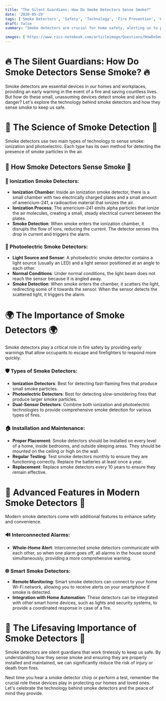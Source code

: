 ```yaml
---
title: "The Silent Guardians: How Do Smoke Detectors Sense Smoke?"
date: '2020-05-29'
tags: ['Smoke Detectors', 'Safety', 'Technology', 'Fire Prevention', 'Home','Questions']
draft: false
summary: "Smoke detectors are crucial for home safety, alerting us to potential fires. In this blog post, we explore the technology behind smoke detectors and how they sense smoke to keep us safe."

images: ['https://www.rics-notebook.com/articleimage/Questions/HowDoSmokeDetectorsWork.png']
---
```


# 🔥 The Silent Guardians: How Do Smoke Detectors Sense Smoke? 🔥

Smoke detectors are essential devices in our homes and workplaces, providing an early warning in the event of a fire and saving countless lives. But how do these small, unassuming devices detect smoke and alert us to danger? Let's explore the technology behind smoke detectors and how they sense smoke to keep us safe.

# 🔬 The Science of Smoke Detection 🔬

Smoke detectors use two main types of technology to sense smoke: ionization and photoelectric. Each type has its own method for detecting the presence of smoke particles in the air.

## 🧠 How Smoke Detectors Sense Smoke 🧠

### 🔋 Ionization Smoke Detectors:
- **Ionization Chamber**: Inside an ionization smoke detector, there is a small chamber with two electrically charged plates and a small amount of americium-241, a radioactive material that ionizes the air.
- **Ionization Process**: The americium-241 emits alpha particles that ionize the air molecules, creating a small, steady electrical current between the plates.
- **Smoke Detection**: When smoke enters the ionization chamber, it disrupts the flow of ions, reducing the current. The detector senses this drop in current and triggers the alarm.

### 📸 Photoelectric Smoke Detectors:
- **Light Source and Sensor**: A photoelectric smoke detector contains a light source (usually an LED) and a light sensor positioned at an angle to each other.
- **Normal Conditions**: Under normal conditions, the light beam does not reach the sensor because it is angled away.
- **Smoke Detection**: When smoke enters the chamber, it scatters the light, redirecting some of it towards the sensor. When the sensor detects the scattered light, it triggers the alarm.

# 🌍 The Importance of Smoke Detectors 🌍

Smoke detectors play a critical role in fire safety by providing early warnings that allow occupants to escape and firefighters to respond more quickly.

### 🛡️ Types of Smoke Detectors:
- **Ionization Detectors**: Best for detecting fast-flaming fires that produce small smoke particles.
- **Photoelectric Detectors**: Best for detecting slow-smoldering fires that produce larger smoke particles.
- **Dual-Sensor Detectors**: Combine both ionization and photoelectric technologies to provide comprehensive smoke detection for various types of fires.

### 🏠 Installation and Maintenance:
- **Proper Placement**: Smoke detectors should be installed on every level of a home, inside bedrooms, and outside sleeping areas. They should be mounted on the ceiling or high on the wall.
- **Regular Testing**: Test smoke detectors monthly to ensure they are functioning correctly. Replace the batteries at least once a year.
- **Replacement**: Replace smoke detectors every 10 years to ensure they remain effective.

# 🌟 Advanced Features in Modern Smoke Detectors 🌟

Modern smoke detectors come with additional features to enhance safety and convenience.

### 🔊 Interconnected Alarms:
- **Whole-Home Alert**: Interconnected smoke detectors communicate with each other, so when one alarm goes off, all alarms in the house sound simultaneously, providing a more comprehensive warning.

### 🌐 Smart Smoke Detectors:
- **Remote Monitoring**: Smart smoke detectors can connect to your home Wi-Fi network, allowing you to receive alerts on your smartphone if smoke is detected.
- **Integration with Home Automation**: These detectors can be integrated with other smart home devices, such as lights and security systems, to provide a coordinated response in case of a fire.

# 🌟 The Lifesaving Importance of Smoke Detectors 🌟

Smoke detectors are silent guardians that work tirelessly to keep us safe. By understanding how they sense smoke and ensuring they are properly installed and maintained, we can significantly reduce the risk of injury or death from fires.

Next time you hear a smoke detector chirp or perform a test, remember the crucial role these devices play in protecting our homes and loved ones. Let's celebrate the technology behind smoke detectors and the peace of mind they provide.
